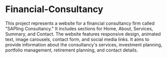 # Financial-Consultancy
This project represents a website for a financial consultancy firm called "SAPling Consultancy." It includes sections for Home, About, Services, Summary, and Contact. The website features responsive design, animated text, image carousels, contact form, and social media links. It aims to provide information about the consultancy's services, investment planning, portfolio management, retirement planning, and contact details.
